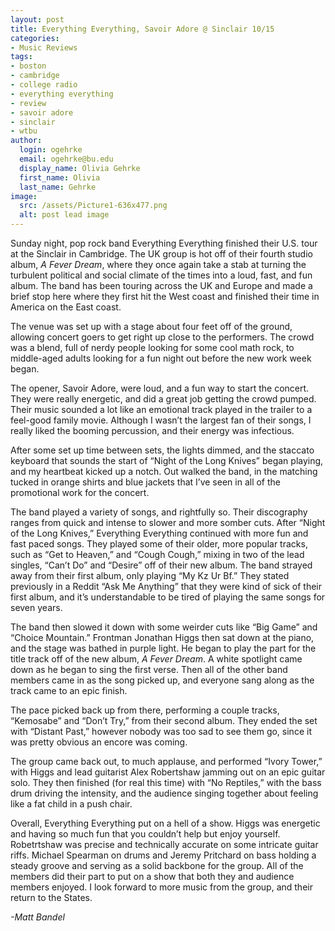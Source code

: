 ```yaml
---
layout: post
title: Everything Everything, Savoir Adore @ Sinclair 10/15
categories:
- Music Reviews
tags:
- boston
- cambridge
- college radio
- everything everything
- review
- savoir adore
- sinclair
- wtbu
author:
  login: ogehrke
  email: ogehrke@bu.edu
  display_name: Olivia Gehrke
  first_name: Olivia
  last_name: Gehrke
image:
  src: /assets/Picture1-636x477.png
  alt: post lead image
---
```


Sunday night, pop rock band Everything Everything finished their U.S. tour at the Sinclair in Cambridge. The UK group is hot off of their fourth studio album, _A Fever Dream_, where they once again take a stab at turning the turbulent political and social climate of the times into a loud, fast, and fun album. The band has been touring across the UK and Europe and made a brief stop here where they first hit the West coast and finished their time in America on the East coast.

The venue was set up with a stage about four feet off of the ground, allowing concert goers to get right up close to the performers. The crowd was a blend, full of nerdy people looking for some cool math rock, to middle-aged adults looking for a fun night out before the new work week began.

The opener, Savoir Adore, were loud, and a fun way to start the concert. They were really energetic, and did a great job getting the crowd pumped. Their music sounded a lot like an emotional track played in the trailer to a feel-good family movie. Although I wasn’t the largest fan of their songs, I really liked the booming percussion, and their energy was infectious.

After some set up time between sets, the lights dimmed, and the staccato keyboard that sounds the start of “Night of the Long Knives” began playing, and my heartbeat kicked up a notch. Out walked the band, in the matching tucked in orange shirts and blue jackets that I’ve seen in all of the promotional work for the concert.

The band played a variety of songs, and rightfully so. Their discography ranges from quick and intense to slower and more somber cuts. After “Night of the Long Knives,” Everything Everything continued with more fun and fast paced songs. They played some of their older, more popular tracks, such as “Get to Heaven,” and “Cough Cough,” mixing in two of the lead singles, “Can’t Do” and “Desire” off of their new album. The band strayed away from their first album, only playing “My Kz Ur Bf.” They stated previously in a Reddit “Ask Me Anything” that they were kind of sick of their first album, and it’s understandable to be tired of playing the same songs for seven years.

The band then slowed it down with some weirder cuts like “Big Game” and “Choice Mountain.” Frontman Jonathan Higgs then sat down at the piano, and the stage was bathed in purple light. He began to play the part for the title track off of the new album, _A Fever Dream_. A white spotlight came down as he began to sing the first verse. Then all of the other band members came in as the song picked up, and everyone sang along as the track came to an epic finish.

The pace picked back up from there, performing a couple tracks, “Kemosabe” and “Don’t Try,” from their second album. They ended the set with “Distant Past,” however nobody was too sad to see them go, since it was pretty obvious an encore was coming.

The group came back out, to much applause, and performed “Ivory Tower,” with Higgs and lead guitarist Alex Robertshaw jamming out on an epic guitar solo. They then finished (for real this time) with “No Reptiles,” with the bass drum driving the intensity, and the audience singing together about feeling like a fat child in a push chair.

Overall, Everything Everything put on a hell of a show. Higgs was energetic and having so much fun that you couldn’t help but enjoy yourself. Robetrtshaw was precise and technically accurate on some intricate guitar riffs. Michael Spearman on drums and Jeremy Pritchard on bass holding a steady groove and serving as a solid backbone for the group. All of the members did their part to put on a show that both they and audience members enjoyed. I look forward to more music from the group, and their return to the States.

_\-Matt Bandel_